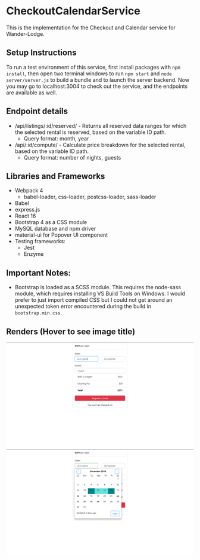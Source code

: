 # CheckoutCalendarService
This is the implementation for the Checkout and Calendar service for Wander-Lodge.

## Setup Instructions

To run a test environment of this service, first install packages with `npm install`, then open two terminal windows to run `npm start` and `node server/server.js` to build a bundle and to launch the server backend. Now you may go to localhost:3004 to check out the service, and the endpoints are available as well.

## Endpoint details
 * /api/listings/:id/reserved/ - Returns all reserved data ranges for which the selected rental is reserved, based on the variable ID path.
   * Query format: month, year
 * /api/:id/compute/ - Calculate price breakdown for the selected rental, based on the variable ID path.
   * Query format: number of nights, guests

## Libraries and Frameworks
 * Webpack 4
   * babel-loader, css-loader, postcss-loader, sass-loader
 * Babel
 * express.js
 * React 16
 * Bootstrap 4 as a CSS module
 * MySQL database and npm driver
 * material-ui for Popover UI component
 * Testing frameworks:
   * Jest
   * Enzyme

## Important Notes:
 * Bootstrap is loaded as a SCSS module. This requires the node-sass module, which requires installing VS Build Tools on Windows. I would prefer to just import compiled CSS but I could not get around an unexpected token error encountered during the build in `bootstrap.min.css`.

## Renders (Hover to see image title)
![alt text](art/checkout_breakdown.png "Checkout and Breakdown")
![alt text](art/checkout_calendar.png "Checkout and Calendar")
